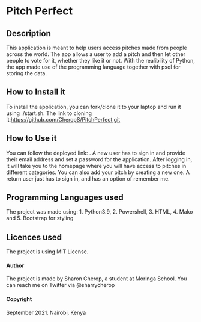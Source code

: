 # Pitch Perfect
## Description
This application is meant to help users access pitches made from people across the world. 
The app allows a user to add a pitch and then let other people to vote for it, whether they like it or not. 
With the realibility of Python, the app made use of the programming language together with psql for storing the data. 
## How to Install it
To install the application, you can fork/clone it to your laptop and run it using ./start.sh. The link to cloning it:https://github.com/CheropS/PitchPerfect.git

## How to Use it
You can follow the deployed link: . A new user has to sign in and provide their email address and set a password for the application. After logging in, it will take you to the homepage where you will have access to pitches in different categories. You can also add your pitch by creating a new one. 
A return user just has to sign in, and has an option of remember me. 

## Programming Languages used
The project was made using:
        1. Python3.9,
        2. Powershell,
        3. HTML,
        4. Mako and 
        5. Bootstrap for styling

## Licences used
The project is using MIT License. 

#### Author
The project is made by Sharon Cherop, a student at Moringa School. 
You can reach me on Twitter via @sharrycherop

#### Copyright
September 2021. Nairobi, Kenya